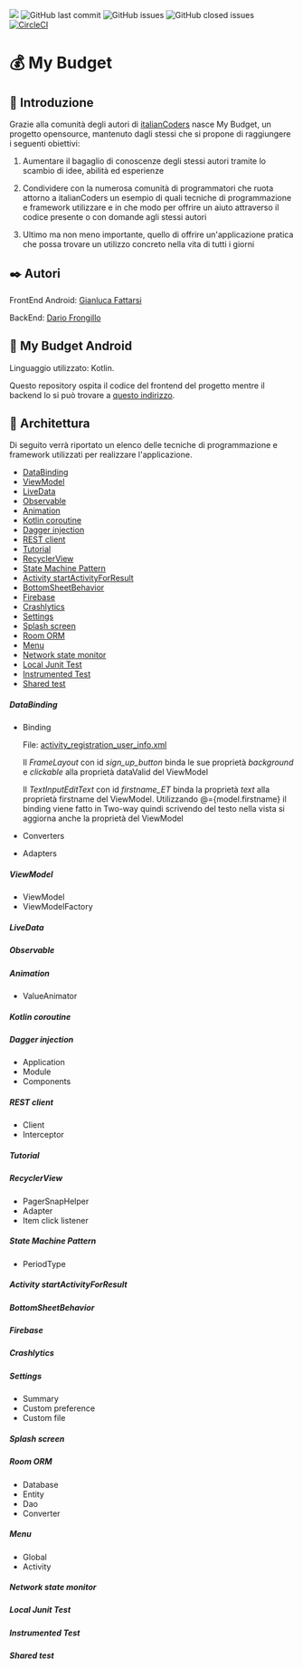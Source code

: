 ![](https://img.shields.io/badge/android-API%20%2023%2B-green)
![GitHub last commit](https://img.shields.io/github/last-commit/ItalianCoders/mybudget2-mobile-android)
![GitHub issues](https://img.shields.io/github/issues-raw/ItalianCoders/mybudget2-mobile-android?color=red)
![GitHub closed issues](https://img.shields.io/github/issues-closed/ItalianCoders/mybudget2-mobile-android)
[![CircleCI](https://circleci.com/gh/ItalianCoders/mybudget2-mobile-android.svg?style=shield)](https://14-191944532-gh.circle-artifacts.com/0/reports/tests/testReleaseUnitTest/index.html)

# :moneybag: My Budget

## :pencil: Introduzione
Grazie alla comunità degli autori di [italianCoders](https://italiancoders.it) nasce My Budget, un progetto opensource, mantenuto dagli stessi che si propone di raggiungere i seguenti obiettivi:

1. Aumentare il bagaglio di conoscenze degli stessi autori tramite lo scambio di idee, abilità ed esperienze

2. Condividere con la numerosa comunità di programmatori che ruota attorno a italianCoders un esempio di quali tecniche di programmazione e framework utilizzare e in che modo per offrire un aiuto attraverso il codice presente o con domande agli stessi autori

3. Ultimo ma non meno importante, quello di offrire un'applicazione pratica che possa trovare un utilizzo concreto nella vita di tutti i giorni

## :black_nib: Autori
FrontEnd Android: [Gianluca Fattarsi](https://gianlucafattarsi.github.io/)

BackEnd: [Dario Frongillo](http://dariofrongillo.com)

## :iphone: My Budget Android
Linguaggio utilizzato: Kotlin.

Questo repository ospita il codice del frontend del progetto mentre il backend lo si può trovare a [questo indirizzo](https://github.com/ItalianCoders/mybudget2-api).


## :microscope: Architettura
Di seguito verrà riportato un elenco delle tecniche di programmazione e framework utilizzati per realizzare l'applicazione.

- [DataBinding](#datadinding)
- [ViewModel](#viewmodel)
- [LiveData](#livedata)
- [Observable](#observable)
- [Animation](#animation)
- [Kotlin coroutine](#kotlin-coroutine)
- [Dagger injection](#dagger-injection)
- [REST client](#rest-client)
- [Tutorial](#tutorial)
- [RecyclerView](#recyclerview)
- [State Machine Pattern](#state-machine-pattern)
- [Activity startActivityForResult](#activity-startactivityforresult)
- [BottomSheetBehavior](#bottomsheetbehavior)
- [Firebase](#firebase)
- [Crashlytics](#crashlytics)
- [Settings](#settings)
- [Splash screen](#splash-screen)
- [Room ORM](#room-orm)
- [Menu](#menu)
- [Network state monitor](#network-state-monitor)
- [Local Junit Test](#local-junit-test)
- [Instrumented Test](#instrumented-test)
- [Shared test](#shared-test)

##### DataBinding
- Binding

  File: [activity_registration_user_info.xml](app/src/main/res/layout/activity_registration_user_info.xml)

  Il _FrameLayout_ con id _sign_up_button_ binda le sue proprietà _background_ e _clickable_ alla proprietà dataValid del ViewModel

  Il _TextInputEditText_ con id _firstname_ET_ binda la proprietà _text_ alla proprietà firstname del ViewModel. Utilizzando @={model.firstname} il binding viene fatto in Two-way quindi scrivendo del testo nella vista si aggiorna anche la proprietà del ViewModel
- Converters
- Adapters

##### ViewModel
- ViewModel
- ViewModelFactory

##### LiveData

##### Observable

##### Animation
- ValueAnimator

##### Kotlin coroutine

##### Dagger injection
- Application
- Module
- Components

##### REST client
- Client
- Interceptor

##### Tutorial

##### RecyclerView
- PagerSnapHelper
- Adapter
- Item click listener

##### State Machine Pattern
- PeriodType

##### Activity startActivityForResult

##### BottomSheetBehavior

##### Firebase

##### Crashlytics

##### Settings
- Summary
- Custom preference
- Custom file

##### Splash screen

##### Room ORM
- Database
- Entity
- Dao
- Converter

##### Menu
- Global
- Activity

##### Network state monitor

##### Local Junit Test

##### Instrumented Test

##### Shared test
